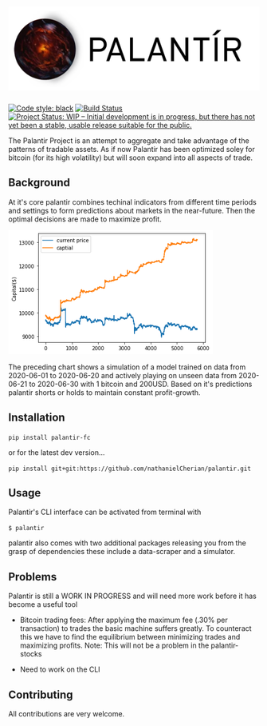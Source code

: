 # ![](docs/media/logo.svg)

[![Code style: black](https://img.shields.io/badge/code%20style-black-000000.svg)](https://github.com/psf/black)
[![Build Status](https://travis-ci.com/nathanielCherian/palantir.svg?branch=master)](https://travis-ci.com/nathanielCherian/palantir)
[![Project Status: WIP – Initial development is in progress, but there has not yet been a stable, usable release suitable for the public.](https://www.repostatus.org/badges/latest/wip.svg)](https://www.repostatus.org/#wip)


The Palantir Project is an attempt to aggregate and take advantage of the patterns of tradable assets. As if now Palantir has been optimized soley for bitcoin (for its high volatility) but will soon expand into all aspects of trade. 

## Background

At it's core palantir combines techinal indicators from different time periods and settings to form predictions about markets in the near-future. Then the optimal decisions are made to maximize profit. 


![](docs/media/classifier-sim-train.png)

The preceding chart shows a simulation of a model trained on data from 2020-06-01 to 2020-06-20 and actively playing on unseen data from 2020-06-21 to 2020-06-30 with 1 bitcoin and 200USD. Based on it's predictions palantir shorts or holds to maintain constant profit-growth.


## Installation

```pip install palantir-fc```

or for the latest dev version...

```pip install git+git:https://github.com/nathanielCherian/palantir.git```


## Usage

Palantir's CLI interface can be activated from terminal with

```$ palantir```

palantir also comes with two additional packages releasing you from the grasp of dependencies these include a data-scraper and a simulator.


## Problems

Palantir is still a WORK IN PROGRESS and will need more work before it has become a useful tool

* Bitcoin trading fees: After applying the maximum fee (.30% per transaction) to trades the basic machine suffers greatly. To counteract this we have to find the equilibrium between minimizing trades and maximizing profits. Note: This will not be a problem in the palantir-stocks

* Need to work on the CLI 

## Contributing

All contributions are very welcome.
